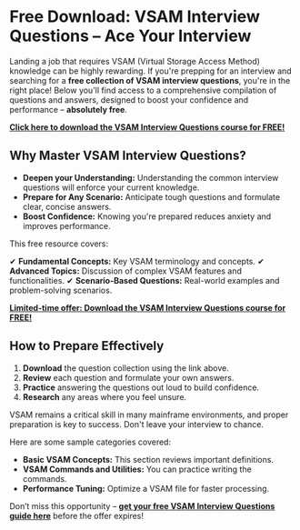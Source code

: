 # Free Download: VSAM Interview Questions – Ace Your Interview

Landing a job that requires VSAM (Virtual Storage Access Method) knowledge can be highly rewarding. If you're prepping for an interview and searching for a **free collection of VSAM interview questions**, you're in the right place!  Below you'll find access to a comprehensive compilation of questions and answers, designed to boost your confidence and performance – **absolutely free**.

[**Click here to download the VSAM Interview Questions course for FREE!**](https://udemywork.com/vsam-interview-questions)

## Why Master VSAM Interview Questions?

- **Deepen your Understanding:** Understanding the common interview questions will enforce your current knowledge.
- **Prepare for Any Scenario:** Anticipate tough questions and formulate clear, concise answers.
- **Boost Confidence:** Knowing you're prepared reduces anxiety and improves performance.

This free resource covers:

✔ **Fundamental Concepts:** Key VSAM terminology and concepts.
✔ **Advanced Topics:** Discussion of complex VSAM features and functionalities.
✔ **Scenario-Based Questions:** Real-world examples and problem-solving scenarios.

[**Limited-time offer: Download the VSAM Interview Questions course for FREE!**](https://udemywork.com/vsam-interview-questions)

## How to Prepare Effectively

1. **Download** the question collection using the link above.
2. **Review** each question and formulate your own answers.
3. **Practice** answering the questions out loud to build confidence.
4. **Research** any areas where you feel unsure.

VSAM remains a critical skill in many mainframe environments, and proper preparation is key to success. Don't leave your interview to chance.

Here are some sample categories covered:
* **Basic VSAM Concepts:** This section reviews important definitions.
* **VSAM Commands and Utilities:** You can practice writing the commands.
* **Performance Tuning:** Optimize a VSAM file for faster processing.

Don’t miss this opportunity – **[get your free VSAM Interview Questions guide here](https://udemywork.com/vsam-interview-questions)** before the offer expires!
